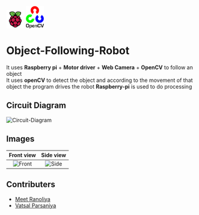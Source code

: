 <img src="Images%26Videos/Rpi.jpg" width="48">
<img src="Images%26Videos/Open-cv.png" width="48">


# Object-Following-Robot

It uses **Raspberry pi** + **Motor driver** + **Web Camera** + **OpenCV** to follow an object  
It uses **openCV** to detect the object and according to the movement of that object the program drives the robot
**Raspberry-pi** is used to do processing

## Circuit Diagram

![Circuit-Diagram](https://github.com/memr5/Object-Following-Robot/blob/master/Images%26Videos/Circuit%20Diagram.png)

## Images

Front view                 |  Side view
:-------------------------:|:-------------------------:
![Front](https://github.com/memr5/Object-Following-Robot/blob/master/Images%26Videos/FrontView.jpeg)   |  ![Side](https://github.com/memr5/Object-Following-Robot/blob/master/Images%26Videos/SideView.jpeg)

## Contributers

* [Meet Ranoliya](https://github.com/memr5)
* [Vatsal Parsaniya](https://github.com/Vatsalparsaniya)
